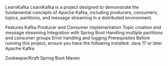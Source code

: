 LearnKafka
LearnKafka is a project designed to demonstrate the fundamental concepts of Apache Kafka, including producers, consumers, topics, partitions, and message streaming in a distributed environment.

Features
Kafka Producer and Consumer implementation
Topic creation and message streaming
Integration with Spring Boot
Handling multiple partitions and consumer groups
Error handling and logging
Prerequisites
Before running this project, ensure you have the following installed:
Java 17 or later
Apache Kafka

Zookeeper/Kraft
Spring Boot
Maven
